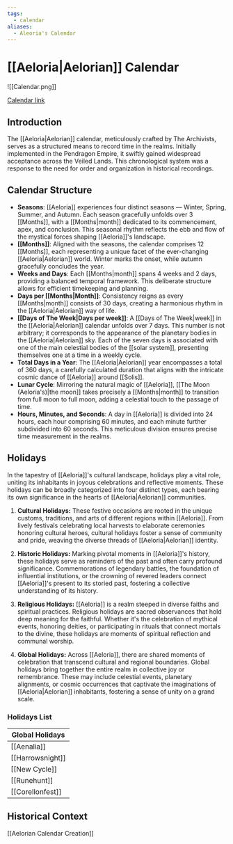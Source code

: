 ```yaml
---
tags:
  - calendar
aliases:
  - Aleoria's Calendar
---
```

# [[Aeloria|Aelorian]] Calendar

![[Calendar.png]]

[Calendar link](https://app.fantasy-calendar.com/calendars/ab6fb96db1c5677ebe77e15adabfef30)

## Introduction

The [[Aeloria|Aelorian]] calendar, meticulously crafted by The Archivists, serves as a structured means to record time in the realms. Initially implemented in the Pendragon Empire, it swiftly gained widespread acceptance across the Veiled Lands. This chronological system was a response to the need for order and organization in historical recordings.

## Calendar Structure

- **Seasons**: [[Aeloria]] experiences four distinct seasons — Winter, Spring, Summer, and Autumn. Each season gracefully unfolds over 3 [[Months]], with a [[Months|month]] dedicated to its commencement, apex, and conclusion. This seasonal rhythm reflects the ebb and flow of the mystical forces shaping [[Aeloria]]'s landscape.
- **[[Months]]**: Aligned with the seasons, the calendar comprises 12 [[Months]], each representing a unique facet of the ever-changing [[Aeloria|Aelorian]] world. Winter marks the onset, while autumn gracefully concludes the year.
- **Weeks and Days**: Each [[Months|month]] spans 4 weeks and 2 days, providing a balanced temporal framework. This deliberate structure allows for efficient timekeeping and planning.
- **Days per [[Months|Month]]**: Consistency reigns as every [[Months|month]] consists of 30 days, creating a harmonious rhythm in the [[Aeloria|Aelorian]] way of life.
- **[[Days of The Week|Days per week]]**: A [[Days of The Week|week]] in the [[Aeloria|Aelorian]] calendar unfolds over 7 days. This number is not arbitrary; it corresponds to the appearance of the planetary bodies in the [[Aeloria|Aelorian]] sky. Each of the seven days is associated with one of the main celestial bodies of the [[solar system]], presenting themselves one at a time in a weekly cycle.
- **Total Days in a Year**: The [[Aeloria|Aelorian]] year encompasses a total of 360 days, a carefully calculated duration that aligns with the intricate cosmic dance of [[Aeloria]] around [[Solis]].
- **Lunar Cycle**: Mirroring the natural magic of [[Aeloria]], [[The Moon (Aeloria's)|the moon]] takes precisely a [[Months|month]] to transition from full moon to full moon, adding a celestial touch to the passage of time.
- **Hours, Minutes, and Seconds**: A day in [[Aeloria]] is divided into 24 hours, each hour comprising 60 minutes, and each minute further subdivided into 60 seconds. This meticulous division ensures precise time measurement in the realms.

## Holidays

In the tapestry of [[Aeloria]]'s cultural landscape, holidays play a vital role, uniting its inhabitants in joyous celebrations and reflective moments. These holidays can be broadly categorized into four distinct types, each bearing its own significance in the hearts of [[Aeloria|Aelorian]] communities.

1. **Cultural Holidays:** These festive occasions are rooted in the unique customs, traditions, and arts of different regions within [[Aeloria]]. From lively festivals celebrating local harvests to elaborate ceremonies honoring cultural heroes, cultural holidays foster a sense of community and pride, weaving the diverse threads of [[Aeloria|Aelorian]] identity.
    
2. **Historic Holidays:** Marking pivotal moments in [[Aeloria]]'s history, these holidays serve as reminders of the past and often carry profound significance. Commemorations of legendary battles, the foundation of influential institutions, or the crowning of revered leaders connect [[Aeloria]]'s present to its storied past, fostering a collective understanding of its history.
    
3. **Religious Holidays:** [[Aeloria]] is a realm steeped in diverse faiths and spiritual practices. Religious holidays are sacred observances that hold deep meaning for the faithful. Whether it's the celebration of mythical events, honoring deities, or participating in rituals that connect mortals to the divine, these holidays are moments of spiritual reflection and communal worship.
    
4. **Global Holidays:** Across [[Aeloria]], there are shared moments of celebration that transcend cultural and regional boundaries. Global holidays bring together the entire realm in collective joy or remembrance. These may include celestial events, planetary alignments, or cosmic occurrences that captivate the imaginations of [[Aeloria|Aelorian]] inhabitants, fostering a sense of unity on a grand scale.
### Holidays List

| Global Holidays |
| ---- |
| [[Aenalia]] |
| [[Harrowsnight]] |
| [[New Cycle]] |
| [[Runehunt]] |
| [[Corellonfest]] |

## Historical Context

[[Aelorian Calendar Creation]]